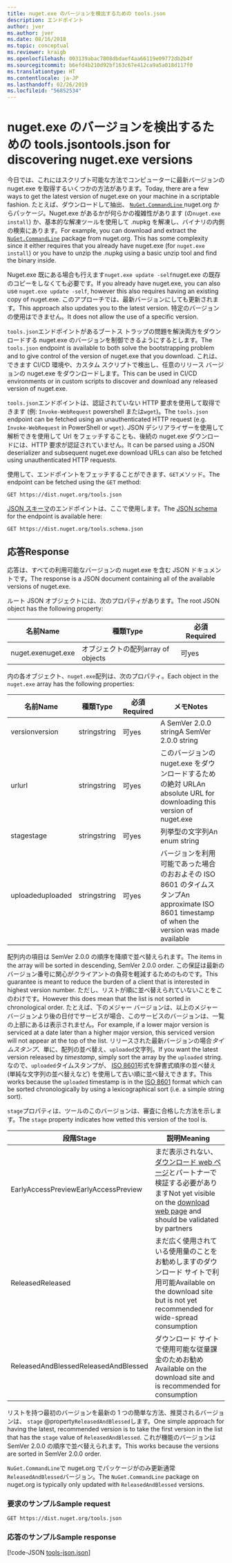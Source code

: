 ```yaml
---
title: nuget.exe のバージョンを検出するための tools.json
description: エンドポイント
author: jver
ms.author: jver
ms.date: 08/16/2018
ms.topic: conceptual
ms.reviewer: kraigb
ms.openlocfilehash: 003139abac7808dbdaef4aa66119e09772db2b4f
ms.sourcegitcommit: b6efd4b210d92bf163c67e412ca9a5a018d117f0
ms.translationtype: HT
ms.contentlocale: ja-JP
ms.lasthandoff: 02/26/2019
ms.locfileid: "56852534"
---
```

# <a name="toolsjson-for-discovering-nugetexe-versions"></a><span data-ttu-id="25c2a-103">nuget.exe のバージョンを検出するための tools.json</span><span class="sxs-lookup"><span data-stu-id="25c2a-103">tools.json for discovering nuget.exe versions</span></span>

<span data-ttu-id="25c2a-104">今日では、これにはスクリプト可能な方法でコンピューターに最新バージョンの nuget.exe を取得するいくつかの方法があります。</span><span class="sxs-lookup"><span data-stu-id="25c2a-104">Today, there are a few ways to get the latest version of nuget.exe on your machine in a scriptable fashion.</span></span> <span data-ttu-id="25c2a-105">たとえば、ダウンロードして抽出、 [ `NuGet.CommandLine` ](https://www.nuget.org/packages/NuGet.CommandLine/) nuget.org からパッケージ。Nuget.exe があるかが何らかの複雑性があります (の`nuget.exe install`) か、基本的な解凍ツールを使用して .nupkg を解凍し、バイナリの内側の検索にあります。</span><span class="sxs-lookup"><span data-stu-id="25c2a-105">For example, you can download and extract the [`NuGet.CommandLine`](https://www.nuget.org/packages/NuGet.CommandLine/) package from nuget.org. This has some complexity since it either requires that you already have nuget.exe (for `nuget.exe install`) or you have to unzip the .nupkg using a basic unzip tool and find the binary inside.</span></span>

<span data-ttu-id="25c2a-106">Nuget.exe 既にある場合も行えます`nuget.exe update -self`nuget.exe の既存のコピーをしなくても必要です。</span><span class="sxs-lookup"><span data-stu-id="25c2a-106">If you already have nuget.exe, you can also use `nuget.exe update -self`, however this also requires having an existing copy of nuget.exe.</span></span> <span data-ttu-id="25c2a-107">このアプローチでは、最新バージョンにしても更新されます。</span><span class="sxs-lookup"><span data-stu-id="25c2a-107">This approach also updates you to the latest version.</span></span> <span data-ttu-id="25c2a-108">特定のバージョンの使用はできません。</span><span class="sxs-lookup"><span data-stu-id="25c2a-108">It does not allow the use of a specific version.</span></span>

<span data-ttu-id="25c2a-109">`tools.json`エンドポイントがあるブートス トラップの問題を解決両方をダウンロードする nuget.exe のバージョンを制御できるようにするとします。</span><span class="sxs-lookup"><span data-stu-id="25c2a-109">The `tools.json` endpoint is available to both solve the bootstrapping problem and to give control of the version of nuget.exe that you download.</span></span> <span data-ttu-id="25c2a-110">これは、できます CI/CD 環境や、カスタム スクリプトで検出し、任意のリリース バージョンの nuget.exe をダウンロードします。</span><span class="sxs-lookup"><span data-stu-id="25c2a-110">This can be used in CI/CD environments or in custom scripts to discover and download any released version of nuget.exe.</span></span>

<span data-ttu-id="25c2a-111">`tools.json`エンドポイントは、認証されていない HTTP 要求を使用して取得できます (例: `Invoke-WebRequest` powershell または`wget`)。</span><span class="sxs-lookup"><span data-stu-id="25c2a-111">The `tools.json` endpoint can be fetched using an unauthenticated HTTP request (e.g. `Invoke-WebRequest` in PowerShell or `wget`).</span></span> <span data-ttu-id="25c2a-112">JSON デシリアライザーを使用して解析できを使用して Url をフェッチすることも、後続の nuget.exe ダウンロードには、HTTP 要求が認証されていません。</span><span class="sxs-lookup"><span data-stu-id="25c2a-112">It can be parsed using a JSON deserializer and subsequent nuget.exe download URLs can also be fetched using unauthenticated HTTP requests.</span></span>

<span data-ttu-id="25c2a-113">使用して、エンドポイントをフェッチすることができます、`GET`メソッド。</span><span class="sxs-lookup"><span data-stu-id="25c2a-113">The endpoint can be fetched using the `GET` method:</span></span>

    GET https://dist.nuget.org/tools.json

<span data-ttu-id="25c2a-114">[JSON スキーマ](http://json-schema.org/)のエンドポイントは、ここで使用します。</span><span class="sxs-lookup"><span data-stu-id="25c2a-114">The [JSON schema](http://json-schema.org/) for the endpoint is available here:</span></span>

    GET https://dist.nuget.org/tools.schema.json

## <a name="response"></a><span data-ttu-id="25c2a-115">応答</span><span class="sxs-lookup"><span data-stu-id="25c2a-115">Response</span></span>

<span data-ttu-id="25c2a-116">応答は、すべての利用可能なバージョンの nuget.exe を含む JSON ドキュメントです。</span><span class="sxs-lookup"><span data-stu-id="25c2a-116">The response is a JSON document containing all of the available versions of nuget.exe.</span></span>

<span data-ttu-id="25c2a-117">ルート JSON オブジェクトには、次のプロパティがあります。</span><span class="sxs-lookup"><span data-stu-id="25c2a-117">The root JSON object has the following property:</span></span>

<span data-ttu-id="25c2a-118">名前</span><span class="sxs-lookup"><span data-stu-id="25c2a-118">Name</span></span>      | <span data-ttu-id="25c2a-119">種類</span><span class="sxs-lookup"><span data-stu-id="25c2a-119">Type</span></span>             | <span data-ttu-id="25c2a-120">必須</span><span class="sxs-lookup"><span data-stu-id="25c2a-120">Required</span></span>
--------- | ---------------- | --------
<span data-ttu-id="25c2a-121">nuget.exe</span><span class="sxs-lookup"><span data-stu-id="25c2a-121">nuget.exe</span></span> | <span data-ttu-id="25c2a-122">オブジェクトの配列</span><span class="sxs-lookup"><span data-stu-id="25c2a-122">array of objects</span></span> | <span data-ttu-id="25c2a-123">可</span><span class="sxs-lookup"><span data-stu-id="25c2a-123">yes</span></span>

<span data-ttu-id="25c2a-124">内の各オブジェクト、`nuget.exe`配列は、次のプロパティ。</span><span class="sxs-lookup"><span data-stu-id="25c2a-124">Each object in the `nuget.exe` array has the following properties:</span></span>

<span data-ttu-id="25c2a-125">名前</span><span class="sxs-lookup"><span data-stu-id="25c2a-125">Name</span></span>     | <span data-ttu-id="25c2a-126">種類</span><span class="sxs-lookup"><span data-stu-id="25c2a-126">Type</span></span>   | <span data-ttu-id="25c2a-127">必須</span><span class="sxs-lookup"><span data-stu-id="25c2a-127">Required</span></span> | <span data-ttu-id="25c2a-128">メモ</span><span class="sxs-lookup"><span data-stu-id="25c2a-128">Notes</span></span>
-------- | ------ | -------- | -----
<span data-ttu-id="25c2a-129">version</span><span class="sxs-lookup"><span data-stu-id="25c2a-129">version</span></span>  | <span data-ttu-id="25c2a-130">string</span><span class="sxs-lookup"><span data-stu-id="25c2a-130">string</span></span> | <span data-ttu-id="25c2a-131">可</span><span class="sxs-lookup"><span data-stu-id="25c2a-131">yes</span></span>      | <span data-ttu-id="25c2a-132">A SemVer 2.0.0 string</span><span class="sxs-lookup"><span data-stu-id="25c2a-132">A SemVer 2.0.0 string</span></span>
<span data-ttu-id="25c2a-133">url</span><span class="sxs-lookup"><span data-stu-id="25c2a-133">url</span></span>      | <span data-ttu-id="25c2a-134">string</span><span class="sxs-lookup"><span data-stu-id="25c2a-134">string</span></span> | <span data-ttu-id="25c2a-135">可</span><span class="sxs-lookup"><span data-stu-id="25c2a-135">yes</span></span>      | <span data-ttu-id="25c2a-136">このバージョンの nuget.exe をダウンロードするための絶対 URL</span><span class="sxs-lookup"><span data-stu-id="25c2a-136">An absolute URL for downloading this version of nuget.exe</span></span>
<span data-ttu-id="25c2a-137">stage</span><span class="sxs-lookup"><span data-stu-id="25c2a-137">stage</span></span>    | <span data-ttu-id="25c2a-138">string</span><span class="sxs-lookup"><span data-stu-id="25c2a-138">string</span></span> | <span data-ttu-id="25c2a-139">可</span><span class="sxs-lookup"><span data-stu-id="25c2a-139">yes</span></span>      | <span data-ttu-id="25c2a-140">列挙型の文字列</span><span class="sxs-lookup"><span data-stu-id="25c2a-140">An enum string</span></span>
<span data-ttu-id="25c2a-141">uploaded</span><span class="sxs-lookup"><span data-stu-id="25c2a-141">uploaded</span></span> | <span data-ttu-id="25c2a-142">string</span><span class="sxs-lookup"><span data-stu-id="25c2a-142">string</span></span> | <span data-ttu-id="25c2a-143">可</span><span class="sxs-lookup"><span data-stu-id="25c2a-143">yes</span></span>      | <span data-ttu-id="25c2a-144">バージョンを利用可能であった場合のおおよその ISO 8601 のタイムスタンプ</span><span class="sxs-lookup"><span data-stu-id="25c2a-144">An approximate ISO 8601 timestamp of when the version was made available</span></span>

<span data-ttu-id="25c2a-145">配列内の項目は SemVer 2.0.0 の順序を降順で並べ替えられます。</span><span class="sxs-lookup"><span data-stu-id="25c2a-145">The items in the array will be sorted in descending, SemVer 2.0.0 order.</span></span> <span data-ttu-id="25c2a-146">この保証は最新のバージョン番号に関心がクライアントの負荷を軽減するためのものです。</span><span class="sxs-lookup"><span data-stu-id="25c2a-146">This guarantee is meant to reduce the burden of a client that is interested in highest version number.</span></span> <span data-ttu-id="25c2a-147">ただし、リストが順に並べ替えられていないことをこのわけです。</span><span class="sxs-lookup"><span data-stu-id="25c2a-147">However this does mean that the list is not sorted in chronological order.</span></span> <span data-ttu-id="25c2a-148">たとえば、下のメジャー バージョンは、以上のメジャー バージョンより後の日付でサービスが場合、このサービスのバージョンは、一覧の上部にあるは表示されません。</span><span class="sxs-lookup"><span data-stu-id="25c2a-148">For example, if a lower major version is serviced at a date later than a higher major version, this serviced version will not appear at the top of the list.</span></span> <span data-ttu-id="25c2a-149">リリースされた最新バージョンの場合*タイムスタンプ*、単に、配列の並べ替え、`uploaded`文字列。</span><span class="sxs-lookup"><span data-stu-id="25c2a-149">If you want the latest version released by *timestamp*, simply sort the array by the `uploaded` string.</span></span> <span data-ttu-id="25c2a-150">なので、`uploaded`タイムスタンプが、 [ISO 8601](https://www.iso.org/iso-8601-date-and-time-format.html)形式を辞書式順序の並べ替え (単純な文字列の並べ替えなど) を使用して古い順に並べ替えできます。</span><span class="sxs-lookup"><span data-stu-id="25c2a-150">This works because the `uploaded` timestamp is in the [ISO 8601](https://www.iso.org/iso-8601-date-and-time-format.html) format which can be sorted chronologically by using a lexicographical sort (i.e. a simple string sort).</span></span>

<span data-ttu-id="25c2a-151">`stage`プロパティは、ツールのこのバージョンは、審査に合格した方法を示します。</span><span class="sxs-lookup"><span data-stu-id="25c2a-151">The `stage` property indicates how vetted this version of the tool is.</span></span> 

<span data-ttu-id="25c2a-152">段階</span><span class="sxs-lookup"><span data-stu-id="25c2a-152">Stage</span></span>              | <span data-ttu-id="25c2a-153">説明</span><span class="sxs-lookup"><span data-stu-id="25c2a-153">Meaning</span></span>
------------------ | ------
<span data-ttu-id="25c2a-154">EarlyAccessPreview</span><span class="sxs-lookup"><span data-stu-id="25c2a-154">EarlyAccessPreview</span></span> | <span data-ttu-id="25c2a-155">まだ表示されない、[ダウンロード web ページ](https://www.nuget.org/downloads)とパートナーで検証する必要があります</span><span class="sxs-lookup"><span data-stu-id="25c2a-155">Not yet visible on the [download web page](https://www.nuget.org/downloads) and should be validated by partners</span></span>
<span data-ttu-id="25c2a-156">Released</span><span class="sxs-lookup"><span data-stu-id="25c2a-156">Released</span></span>           | <span data-ttu-id="25c2a-157">まだ広く使用されている使用量のことをお勧めしますのダウンロード サイトで利用可能</span><span class="sxs-lookup"><span data-stu-id="25c2a-157">Available on the download site but is not yet recommended for wide-spread consumption</span></span>
<span data-ttu-id="25c2a-158">ReleasedAndBlessed</span><span class="sxs-lookup"><span data-stu-id="25c2a-158">ReleasedAndBlessed</span></span> | <span data-ttu-id="25c2a-159">ダウンロード サイトで使用可能な従量課金のためお勧め</span><span class="sxs-lookup"><span data-stu-id="25c2a-159">Available on the download site and is recommended for consumption</span></span>

<span data-ttu-id="25c2a-160">リストを持つ最初のバージョンを最新の 1 つの簡単な方法、推奨されるバージョンは、 `stage` @property`ReleasedAndBlessed`します。</span><span class="sxs-lookup"><span data-stu-id="25c2a-160">One simple approach for having the latest, recommended version is to take the first version in the list that has the `stage` value of `ReleasedAndBlessed`.</span></span> <span data-ttu-id="25c2a-161">これが機能のバージョンは SemVer 2.0.0 の順序で並べ替えられます。</span><span class="sxs-lookup"><span data-stu-id="25c2a-161">This works because the versions are sorted in SemVer 2.0.0 order.</span></span>

<span data-ttu-id="25c2a-162">`NuGet.CommandLine`で nuget.org でパッケージがのみ更新通常`ReleasedAndBlessed`バージョン。</span><span class="sxs-lookup"><span data-stu-id="25c2a-162">The `NuGet.CommandLine` package on nuget.org is typically only updated with `ReleasedAndBlessed` versions.</span></span>

### <a name="sample-request"></a><span data-ttu-id="25c2a-163">要求のサンプル</span><span class="sxs-lookup"><span data-stu-id="25c2a-163">Sample request</span></span>

    GET https://dist.nuget.org/tools.json

### <a name="sample-response"></a><span data-ttu-id="25c2a-164">応答のサンプル</span><span class="sxs-lookup"><span data-stu-id="25c2a-164">Sample response</span></span>

[!code-JSON [tools-json.json](./_data/tools-json.json)]
